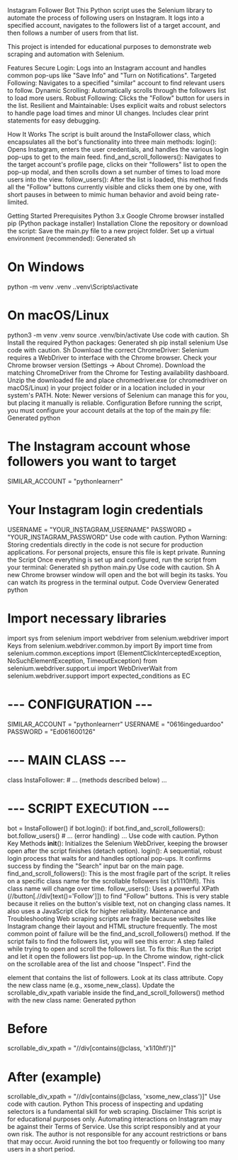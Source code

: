 Instagram Follower Bot
This Python script uses the Selenium library to automate the process of following users on Instagram. It logs into a specified account, navigates to the followers list of a target account, and then follows a number of users from that list.

This project is intended for educational purposes to demonstrate web scraping and automation with Selenium.

Features
Secure Login: Logs into an Instagram account and handles common pop-ups like "Save Info" and "Turn on Notifications".
Targeted Following: Navigates to a specified "similar" account to find relevant users to follow.
Dynamic Scrolling: Automatically scrolls through the followers list to load more users.
Robust Following: Clicks the "Follow" button for users in the list.
Resilient and Maintainable: Uses explicit waits and robust selectors to handle page load times and minor UI changes. Includes clear print statements for easy debugging.

How It Works
The script is built around the InstaFollower class, which encapsulates all the bot's functionality into three main methods:
login(): Opens Instagram, enters the user credentials, and handles the various login pop-ups to get to the main feed.
find_and_scroll_followers(): Navigates to the target account's profile page, clicks on their "followers" list to open the pop-up modal, and then scrolls down a set number of times to load more users into the view.
follow_users(): After the list is loaded, this method finds all the "Follow" buttons currently visible and clicks them one by one, with short pauses in between to mimic human behavior and avoid being rate-limited.

Getting Started
Prerequisites
Python 3.x
Google Chrome browser installed
pip (Python package installer)
Installation
Clone the repository or download the script:
Save the main.py file to a new project folder.
Set up a virtual environment (recommended):
Generated sh
# On Windows
python -m venv .venv
.\.venv\Scripts\activate

# On macOS/Linux
python3 -m venv .venv
source .venv/bin/activate
Use code with caution.
Sh
Install the required Python packages:
Generated sh
pip install selenium
Use code with caution.
Sh
Download the correct ChromeDriver:
Selenium requires a WebDriver to interface with the Chrome browser.
Check your Chrome browser version (Settings -> About Chrome).
Download the matching ChromeDriver from the Chrome for Testing availability dashboard.
Unzip the downloaded file and place chromedriver.exe (or chromedriver on macOS/Linux) in your project folder or in a location included in your system's PATH. Note: Newer versions of Selenium can manage this for you, but placing it manually is reliable.
Configuration
Before running the script, you must configure your account details at the top of the main.py file:
Generated python
# The Instagram account whose followers you want to target
SIMILAR_ACCOUNT = "pythonlearnerr" 

# Your Instagram login credentials
USERNAME = "YOUR_INSTAGRAM_USERNAME"
PASSWORD = "YOUR_INSTAGRAM_PASSWORD"
Use code with caution.
Python
Warning: Storing credentials directly in the code is not secure for production applications. For personal projects, ensure this file is kept private.
Running the Script
Once everything is set up and configured, run the script from your terminal:
Generated sh
python main.py
Use code with caution.
Sh
A new Chrome browser window will open and the bot will begin its tasks. You can watch its progress in the terminal output.
Code Overview
Generated python
# Import necessary libraries
import sys
from selenium import webdriver
from selenium.webdriver import Keys
from selenium.webdriver.common.by import By
import time
from selenium.common.exceptions import (ElementClickInterceptedException,
                                        NoSuchElementException, TimeoutException)
from selenium.webdriver.support.ui import WebDriverWait
from selenium.webdriver.support import expected_conditions as EC

# --- CONFIGURATION ---
SIMILAR_ACCOUNT = "pythonlearnerr"
USERNAME = "0616ingeduardoo"
PASSWORD = "Ed061600126"

# --- MAIN CLASS ---
class InstaFollower:
    # ... (methods described below) ...

# --- SCRIPT EXECUTION ---
bot = InstaFollower()
if bot.login():
    if bot.find_and_scroll_followers():
        bot.follow_users()
    # ... (error handling) ...
Use code with caution.
Python
Key Methods
__init__(): Initializes the Selenium WebDriver, keeping the browser open after the script finishes (detach option).
login(): A sequential, robust login process that waits for and handles optional pop-ups. It confirms success by finding the "Search" input bar on the main page.
find_and_scroll_followers(): This is the most fragile part of the script. It relies on a specific class name for the scrollable followers list (x1i110hfl). This class name will change over time.
follow_users(): Uses a powerful XPath (//button[.//div[text()='Follow']]) to find "Follow" buttons. This is very stable because it relies on the button's visible text, not on changing class names. It also uses a JavaScript click for higher reliability.
Maintenance and Troubleshooting
Web scraping scripts are fragile because websites like Instagram change their layout and HTML structure frequently.
The most common point of failure will be the find_and_scroll_followers() method.
If the script fails to find the followers list, you will see this error:
A step failed while trying to open and scroll the followers list.
To fix this:
Run the script and let it open the followers list pop-up.
In the Chrome window, right-click on the scrollable area of the list and choose "Inspect".
Find the <div> element that contains the list of followers. Look at its class attribute.
Copy the new class name (e.g., xsome_new_class).
Update the scrollable_div_xpath variable inside the find_and_scroll_followers() method with the new class name:
Generated python
# Before
scrollable_div_xpath = "//div[contains(@class, 'x1i10hfl')]"

# After (example)
scrollable_div_xpath = "//div[contains(@class, 'xsome_new_class')]"
Use code with caution.
Python
This process of inspecting and updating selectors is a fundamental skill for web scraping.
Disclaimer
This script is for educational purposes only. Automating interactions on Instagram may be against their Terms of Service. Use this script responsibly and at your own risk. The author is not responsible for any account restrictions or bans that may occur. Avoid running the bot too frequently or following too many users in a short period.
